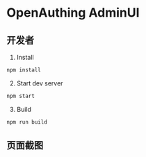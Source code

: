 # OpenAuthing AdminUI

## 开发者
1. Install
``` bash
npm install
```

2. Start dev server
``` bash
npm start
```

3. Build
``` bash
npm run build
```

## 页面截图